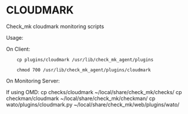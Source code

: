 CLOUDMARK
=====
Check_mk cloudmark monitoring scripts

Usage:

On Client:
 
        cp plugins/cloudmark /usr/lib/check_mk_agent/plugins
 
        chmod 700 /usr/lib/check_mk_agent/plugins/cloudmark

On Monitoring Server:

If using OMD: 
        cp checks/cloudmark ~/local/share/check_mk/checks/
        cp checkman/cloudmark ~/local/share/check_mk/checkman/
        cp wato/plugins/cloudmark.py ~/local/share/check_mk/web/plugins/wato/
